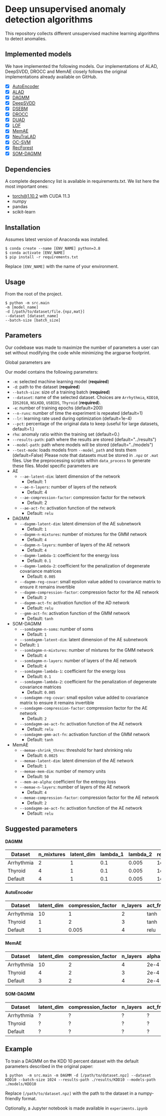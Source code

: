 # Deep unsupervised anomaly detection algorithms
This repository collects different unsupervised machine learning algorithms to detect anomalies.
## Implemented models
We have implemented the following models. Our implementations of ALAD, DeepSVDD, 
DROCC and MemAE closely follows the original implementations already available on GitHub.
- [x] [AutoEncoder]()
- [x] [ALAD](https://arxiv.org/abs/1812.02288)
- [x] [DAGMM](https://sites.cs.ucsb.edu/~bzong/doc/iclr18-dagmm.pdf)
- [x] [DeepSVDD](http://proceedings.mlr.press/v80/ruff18a.html)
- [x] [DSEBM](https://arxiv.org/abs/1605.07717)
- [x] [DROCC](https://arxiv.org/abs/2002.12718)
- [x] [DUAD](https://openaccess.thecvf.com/content/WACV2021/papers/Li_Deep_Unsupervised_Anomaly_Detection_WACV_2021_paper.pdf)
- [x] [LOF](https://scikit-learn.org/stable/modules/generated/sklearn.neighbors.LocalOutlierFactor.html)
- [x] [MemAE](https://openaccess.thecvf.com/content_ICCV_2019/papers/Gong_Memorizing_Normality_to_Detect_Anomaly_Memory-Augmented_Deep_Autoencoder_for_Unsupervised_ICCV_2019_paper.pdf)
- [x] [NeuTraLAD](https://arxiv.org/pdf/2103.16440.pdf)
- [x] [OC-SVM](https://scikit-learn.org/stable/modules/generated/sklearn.svm.OneClassSVM.html)
- [x] [RecForest](https://epubs.siam.org/doi/pdf/10.1137/1.9781611976700.15)
- [x] [SOM-DAGMM](https://arxiv.org/pdf/2008.12686.pdf)

## Dependencies
A complete dependency list is available in requirements.txt.
We list here the most important ones:
- torch@1.10.2 with CUDA 11.3
- numpy
- pandas
- scikit-learn

## Installation
Assumes latest version of Anaconda was installed.
```
$ conda create --name [ENV_NAME] python=3.8
$ conda activate [ENV_NAME]
$ pip install -r requirements.txt
```
Replace `[ENV_NAME]` with the name of your environment.

## Usage
From the root of the project.
```
$ python -m src.main 
-m [model_name]
-d [/path/to/dataset/file.{npz,mat}]
--dataset [dataset_name]
--batch-size [batch_size]
```

## Parameters
Our codebase was made to maximize the number of parameters a user can set without modifying the code while minimizing the argparse footprint.

Global parameters are

Our model contains the following parameters:
- `-m`: selected machine learning model (**required**)
- `-d`: path to the dataset (**required**)
- `--batch-size`: size of a training batch (**required**)
- `--dataset`: name of the selected dataset. Choices are `Arrhythmia`, `KDD10`, `IDS2018`, `NSLKDD`, `USBIDS`, `Thyroid` (**required**).
- `-e`: number of training epochs (default=200)
- `--n-runs`: number of time the experiment is repeated (default=1)
- `--lr`: learning rate used during optimization (default=1e-4)
- `--pct`: percentage of the original data to keep (useful for large datasets, default=1.)
- `rho`: anomaly ratio within the training set (default=0.)
- `--results-path`: path where the results are stored (default="../results")
- `--model-path`: path where models will be stored (default="../models")
- `--test-mode`: loads models from `--model_path` and tests them (default=False)
Please note that datasets must be stored in `.npz` or `.mat` files. Use the preprocessing scripts within `data_process`
to generate these files.
Model specific parameters are
- AE 
  - `--ae-latent-dim`: latent dimension of the network
    - Default: 1
  - `--ae-n-layers`: number of layers of the network
    - Default: 4
  - `--ae-compression-factor`: compression factor for the network
    - Default: 2
  - `--ae-act-fn`: activation function of the network
    - Default: `relu`
- DAGMM
  - `--dagmm-latent-dim`: latent dimension of the AE subnetwork
    - Default: `1`
  - `--dagmm-n-mixtures`: number of mixtures for the GMM network
    - Default: `4`
  - `--dagmm-n-layers`: number of layers of the AE network
    - Default: `4`
  - `--dagmm-lambda-1`: coefficient for the energy loss
    - Default: `0.1`
  - `--dagmm-lambda-2`: coefficient for the penalization of degenerate covariance matrices
    - Default: `0.005`
  - `--dagmm-reg-covar`: small epsilon value added to covariance matrix to ensure it remains invertible
  - `--dagmm-compression-factor`: compression factor for the AE network
    - Default: `2`
  - `--dagmm-act-fn`: activation function of the AD network
    - Default: `relu`
  - `--gmm-act-fn`: activation function of the GMM network
    - Default: `tanh`
- SOM-DAGMM
  - `--somdagmm-n-soms`: number of soms
    - Default: `1`
  - `--somdagmm-latent-dim`: latent dimension of the AE subnetwork
  - Default: `1`
  - `--somdagmm-n-mixtures`: number of mixtures for the GMM network
    - Default: `4`
  - `--somdagmm-n-layers`: number of layers of the AE network
    - Default: `4`
  - `--somdagmm-lambda-1`: coefficient for the energy loss
    - Default: `0.1`
  - `--somdagmm-lambda-2`: coefficient for the penalization of degenerate covariance matrices
    - Default: `0.005`
  - `--somdagmm-reg-covar`: small epsilon value added to covariance matrix to ensure it remains invertible
  - `--somdagmm-compression-factor`: compression factor for the AE network
    - Default: `2`
  - `--somdagmm-ae-act-fn`: activation function of the AE network
    - Default: `relu`
  - `--somdagmm-gmm-act-fn`: activation function of the GMM network
    - Default: `tanh`
- MemAE
  - `--memae-shrink_thres`: threshold for hard shrinking relu
    - Default: `0.0025`
  - `--memae-latent-dim`: latent dimension of the AE network
    - Default: `1`
  - `--memae-mem-dim`: number of memory units
    - Default: `50`
  - `--mem-ae-alpha`: coefficient for the entropy loss
  - `--memae-n-layers`: number of layers of the AE network
    - Default: `4`
  - `--memae-compression-factor`: compression factor for the AE network
    - Default: `2`
  - `--somdagmm-ae-act-fn`: activation function of the AE network
    - Default: `relu`

## Suggested parameters
#### DAGMM
| Dataset    | n_mixtures | latent_dim | lambda_1 | lambda_2 | reg_covar |
|------------|------------|------------|----------|----------|-----------|
| Arrhythmia | 2          | 1          | 0.1      | 0.005    | 1e-12     |
| Thyroid    | 4          | 1          | 0.1      | 0.005    | 1e-12     |
| Default    | 4          | 1          | 0.1      | 0.005    | 1e-12     |
 
#### AutoEncoder
| Dataset    | latent_dim | compression_factor | n_layers | act_fn |
|------------|------------|--------------------|----------|--------|
| Arrhythmia | 10         | 1                  | 2        | tanh   |
| Thyroid    | 1          | 2                  | 3        | tanh   |
| Default    | 1          | 0.005              | 4        | relu   |

#### MemAE
| Dataset    | latent_dim | compression_factor | n_layers | alpha | act_fn |
|------------|------------|--------------------|----------|-------|--------|
| Arrhythmia | 10         | 2                  | 4        | 2e-4  | tanh   |
| Thyroid    | 4          | 2                  | 3        | 2e-4  | tanh   |
| Default    | 3          | 2                  | 4        | 2e-4  | relu   |

#### SOM-DAGMM
| Dataset    | latent_dim | compression_factor | n_layers | act_fn |
|------------|------------|--------------------|----------|--------|
| Arrhythmia | ?          | ?                  | ?        | ?      |
| Thyroid    | ?          | ?                  | ?        | ?      |
| Default    | ?          | ?                  | ?        | ?      |





## Example
To train a DAGMM on the KDD 10 percent dataset with the default parameters described in the original paper:
```
$ python  -m src.main -m DAGMM -d [/path/to/dataset.npz] --dataset KDD10 --batch-size 1024 --results-path ./results/KDD10 --models-path ./models/KDD10
```
Replace `[/path/to/dataset.npz]` with the path to the dataset in a numpy-friendly format.

Optionally, a Jupyter notebook is made available in `experiments.ipynb`
